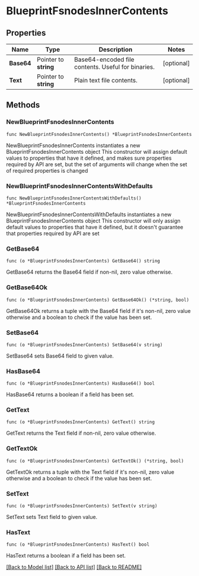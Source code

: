 # BlueprintFsnodesInnerContents

## Properties

Name | Type | Description | Notes
------------ | ------------- | ------------- | -------------
**Base64** | Pointer to **string** | Base64-encoded file contents. Useful for binaries. | [optional] 
**Text** | Pointer to **string** | Plain text file contents. | [optional] 

## Methods

### NewBlueprintFsnodesInnerContents

`func NewBlueprintFsnodesInnerContents() *BlueprintFsnodesInnerContents`

NewBlueprintFsnodesInnerContents instantiates a new BlueprintFsnodesInnerContents object
This constructor will assign default values to properties that have it defined,
and makes sure properties required by API are set, but the set of arguments
will change when the set of required properties is changed

### NewBlueprintFsnodesInnerContentsWithDefaults

`func NewBlueprintFsnodesInnerContentsWithDefaults() *BlueprintFsnodesInnerContents`

NewBlueprintFsnodesInnerContentsWithDefaults instantiates a new BlueprintFsnodesInnerContents object
This constructor will only assign default values to properties that have it defined,
but it doesn't guarantee that properties required by API are set

### GetBase64

`func (o *BlueprintFsnodesInnerContents) GetBase64() string`

GetBase64 returns the Base64 field if non-nil, zero value otherwise.

### GetBase64Ok

`func (o *BlueprintFsnodesInnerContents) GetBase64Ok() (*string, bool)`

GetBase64Ok returns a tuple with the Base64 field if it's non-nil, zero value otherwise
and a boolean to check if the value has been set.

### SetBase64

`func (o *BlueprintFsnodesInnerContents) SetBase64(v string)`

SetBase64 sets Base64 field to given value.

### HasBase64

`func (o *BlueprintFsnodesInnerContents) HasBase64() bool`

HasBase64 returns a boolean if a field has been set.

### GetText

`func (o *BlueprintFsnodesInnerContents) GetText() string`

GetText returns the Text field if non-nil, zero value otherwise.

### GetTextOk

`func (o *BlueprintFsnodesInnerContents) GetTextOk() (*string, bool)`

GetTextOk returns a tuple with the Text field if it's non-nil, zero value otherwise
and a boolean to check if the value has been set.

### SetText

`func (o *BlueprintFsnodesInnerContents) SetText(v string)`

SetText sets Text field to given value.

### HasText

`func (o *BlueprintFsnodesInnerContents) HasText() bool`

HasText returns a boolean if a field has been set.


[[Back to Model list]](../README.md#documentation-for-models) [[Back to API list]](../README.md#documentation-for-api-endpoints) [[Back to README]](../README.md)


